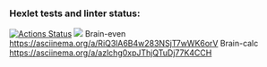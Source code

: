 ### Hexlet tests and linter status:
[![Actions Status](https://github.com/MissAnnwithredcat/frontend-project-lvl1/workflows/hexlet-check/badge.svg)](https://github.com/MissAnnwithredcat/frontend-project-lvl1/actions)
<a href="https://codeclimate.com/github/naveuz/project-lvl1-s98/maintainability"><img src="https://api.codeclimate.com/v1/badges/28cc9f2a226aa8057a0d/maintainability" /></a>
Brain-even https://asciinema.org/a/RiQ3lA6B4w283NSjT7wWK6orV
Brain-calc https://asciinema.org/a/azlchg0xpJThjQTuDj77K4CCH